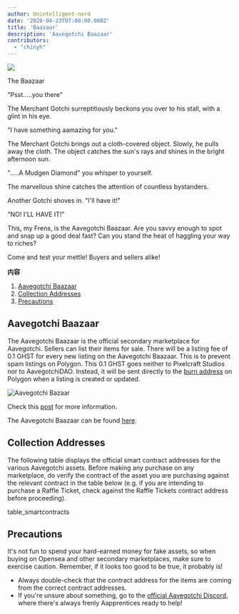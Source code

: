 ```yaml
---
author: Unintelligent-nerd
date: '2020-04-23T07:00:00.000Z'
title: 'Baazaar'
description: 'Aavegotchi Baazaar'
contributors:
  - "chinyh"
---
```


<div class="headerImageContainer">
<img class="headerImage" src="/baazaar/baazaar.gif">
<p class="headerImageText">The Baazaar</p>
</div>

"Psst.....you there"

The Merchant Gotchi surreptitiously beckons you over to his stall, with a glint in his eye.

"I have something aamazing for you."

The Merchant Gotchi brings out a cloth-covered object. Slowly, he pulls away the cloth. The object catches the sun's rays and shines in the bright afternoon sun.

".....A Mudgen Diamond" you whisper to yourself.

The marvellous shine catches the attention of countless bystanders.

Another Gotchi shoves in. "I'll have it!"

"NO! I'LL HAVE IT!"

This, my Frens, is the Aavegotchi Baazaar. Are you savvy enough to spot and snap up a good deal fast? Can you stand the heat of haggling your way to riches?

Come and test your mettle! Buyers and sellers alike!

<div class="contentsBox">

**内容**

<ol>
<li><a href=#aavegotchi-baazaar>Aavegotchi Baazaar</a></li>
<li><a href=#collection-addresses>Collection Addresses</a></li>
<li><a href=#precautions>Precautions</a></li>
</ol>

</div>

## Aavegotchi Baazaar

The Aavegotchi Baazaar is the official secondary marketplace for Aavegotchi. Sellers can list their items for sale. There will be a listing fee of 0.1 GHST for every new listing on the Aavegotchi Baazaar. This is to prevent spam listings on Polygon. This 0.1 GHST goes neither to Pixelcraft Studios nor to AavegotchiDAO. Instead, it will be sent directly to the [burn address](https://explorer-mainnet.maticvigil.com/address/0xFFfFfFffFFfffFFfFFfFFFFFffFFFffffFfFFFfF/tokens) on Polygon when a listing is created or updated.

<img class = "bodyImage" src = "/baazaar/aavegotchi-baazaar.png" alt = "Aavegotchi Bazaar" />

Check this [post](https://aavegotchi.medium.com/surprise-were-launching-an-aavegotchi-nft-marketplace-f8a388e89d7f) for more information.

The Aavegotchi Baazaar can be found [here](https://aavegotchi.com/baazaar).

## Collection Addresses

The following table displays the official smart contract addresses for the various Aavegotchi assets. Before making any purchase on any marketplace, do verify the contract of the asset you are purchasing against the relevant contract in the table below (e.g. if you are intending to purchase a Raffle Ticket, check against the Raffle Tickets contract address before proceeding).

table_smartcontracts

## Precautions

It's not fun to spend your hard-earned money for fake assets, so when buying on Opensea and other secondary marketplaces, make sure to exercise caution. Remember, if it looks too good to be true, it probably is!

* Always double-check that the contract address for the items are coming from the correct contract addresses.
* If you're unsure about something, go to the [official Aavegotchi Discord](https://discord.com/invite/NPwnWB6), where there's always frenly Aapprentices ready to help!
